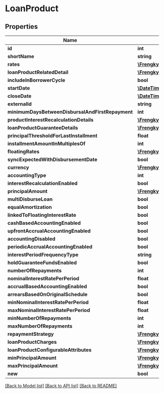 # LoanProduct

## Properties
Name | Type | Description | Notes
------------ | ------------- | ------------- | -------------
**id** | **int** |  | [optional] 
**shortName** | **string** |  | [optional] 
**rates** | [**\Frengky\Fineract\Model\Rate[]**](Rate.md) |  | [optional] 
**loanProductRelatedDetail** | [**\Frengky\Fineract\Model\LoanProductRelatedDetail**](LoanProductRelatedDetail.md) |  | [optional] 
**includeInBorrowerCycle** | **bool** |  | [optional] 
**startDate** | [**\DateTime**](\DateTime.md) |  | [optional] 
**closeDate** | [**\DateTime**](\DateTime.md) |  | [optional] 
**externalId** | **string** |  | [optional] 
**minimumDaysBetweenDisbursalAndFirstRepayment** | **int** |  | [optional] 
**productInterestRecalculationDetails** | [**\Frengky\Fineract\Model\LoanProductInterestRecalculationDetails**](LoanProductInterestRecalculationDetails.md) |  | [optional] 
**loanProductGuaranteeDetails** | [**\Frengky\Fineract\Model\LoanProductGuaranteeDetails**](LoanProductGuaranteeDetails.md) |  | [optional] 
**principalThresholdForLastInstallment** | **float** |  | [optional] 
**installmentAmountInMultiplesOf** | **int** |  | [optional] 
**floatingRates** | [**\Frengky\Fineract\Model\LoanProductFloatingRates**](LoanProductFloatingRates.md) |  | [optional] 
**syncExpectedWithDisbursementDate** | **bool** |  | [optional] 
**currency** | [**\Frengky\Fineract\Model\MonetaryCurrency**](MonetaryCurrency.md) |  | [optional] 
**accountingType** | **int** |  | [optional] 
**interestRecalculationEnabled** | **bool** |  | [optional] 
**principalAmount** | [**\Frengky\Fineract\Model\Money**](Money.md) |  | [optional] 
**multiDisburseLoan** | **bool** |  | [optional] 
**equalAmortization** | **bool** |  | [optional] 
**linkedToFloatingInterestRate** | **bool** |  | [optional] 
**cashBasedAccountingEnabled** | **bool** |  | [optional] 
**upfrontAccrualAccountingEnabled** | **bool** |  | [optional] 
**accountingDisabled** | **bool** |  | [optional] 
**periodicAccrualAccountingEnabled** | **bool** |  | [optional] 
**interestPeriodFrequencyType** | **string** |  | [optional] 
**holdGuaranteeFundsEnabled** | **bool** |  | [optional] 
**numberOfRepayments** | **int** |  | [optional] 
**nominalInterestRatePerPeriod** | **float** |  | [optional] 
**accrualBasedAccountingEnabled** | **bool** |  | [optional] 
**arrearsBasedOnOriginalSchedule** | **bool** |  | [optional] 
**minNominalInterestRatePerPeriod** | **float** |  | [optional] 
**maxNominalInterestRatePerPeriod** | **float** |  | [optional] 
**minNumberOfRepayments** | **int** |  | [optional] 
**maxNumberOfRepayments** | **int** |  | [optional] 
**repaymentStrategy** | [**\Frengky\Fineract\Model\LoanTransactionProcessingStrategy**](LoanTransactionProcessingStrategy.md) |  | [optional] 
**loanProductCharges** | [**\Frengky\Fineract\Model\Charge[]**](Charge.md) |  | [optional] 
**loanProductConfigurableAttributes** | [**\Frengky\Fineract\Model\LoanProductConfigurableAttributes**](LoanProductConfigurableAttributes.md) |  | [optional] 
**minPrincipalAmount** | [**\Frengky\Fineract\Model\Money**](Money.md) |  | [optional] 
**maxPrincipalAmount** | [**\Frengky\Fineract\Model\Money**](Money.md) |  | [optional] 
**new** | **bool** |  | [optional] 

[[Back to Model list]](../../README.md#documentation-for-models) [[Back to API list]](../../README.md#documentation-for-api-endpoints) [[Back to README]](../../README.md)

